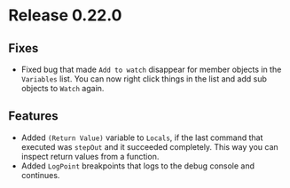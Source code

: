 # Release 0.22.0

## Fixes

- Fixed bug that made `Add to watch` disappear for member objects in the `Variables` list. You can now right click things
  in the list and add sub objects to `Watch` again.

## Features

- Added `(Return Value)` variable to `Locals`, if the last command that executed was `stepOut` and it succeeded completely.
  This way you can inspect return values from a function.
- Added `LogPoint` breakpoints that logs to the debug console and continues.
